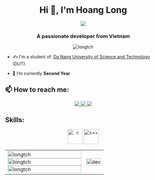 <h1 align="center">Hi 👋, I'm Hoang Long</h1>
<p align="center"><img src="https://img.icons8.com/color/48/000000/vietnam-circular.png"/></p>
<h3 align="center">A passionate developer from Vietnam </h3>
<p align="center"> <img src="https://komarev.com/ghpvc/?username=longtch" alt="longtch" /> </p>

- ✍ I'm a student of: [Da Nang University of Science and Technology](http://dut.udn.vn/) (DUT).

- 🌱 I’m currently **Second Year**


## 📫 How to reach me:



<p align="center">
  <a href="https://www.facebook.com/truongconghoang.long.9/" alt="Facebook">
    <img src="https://img.icons8.com/fluent/48/000000/facebook-new.png" target="_blank" />
  </a> 
  <a href="https://github.com/LongTCH" alt="Github">
    <img src="https://img.icons8.com/fluent/48/000000/github.png"/>
  </a> 
  <a href="mailto:truongconghoanglong@gmail.com" alt="Email">
    <img src="https://img.icons8.com/fluent/48/000000/mailing.png"/>
  </a>
</p>

## Skills:
<p align="center">
  <img src="https://img.icons8.com/cute-clipart/344/c.png"/ alt="c" width="48" height="48">
  <img src="https://img.icons8.com/color/344/c-plus-plus-logo.png"/ alt="c++" width="48" height="48">
</p>

<table style="width:100%;">
  <tr>
    <td>
      <img src="https://icons8.com/icon/shQTXiDQiQVR/c-programming" alt="longtch" width="100%"/>
      <img src="https://github-readme-stats.vercel.app/api?username=longtch&bg_color=FFFFFF00&text_color=179fa3&show_icons=true&count_private=true&include_all_commits=true&custom_title=Hoạt%20động%20trên%20Github" alt="longtch" width="100%"/>
         <img src="https://icons8.com/icon/mhwmyz1eu7T5/c-sharp-logo" alt="longtch" width="100%"/>
    </td>
    <td>
      <p align="center"> 
        <img src="https://img.thuthuatphanmem.vn/uploads/2018/10/26/anh-gif-dep-nhat_054957921.gif" alt="dev" width="100%"/>
      </p>
    </td>
  </tr>
</table>



